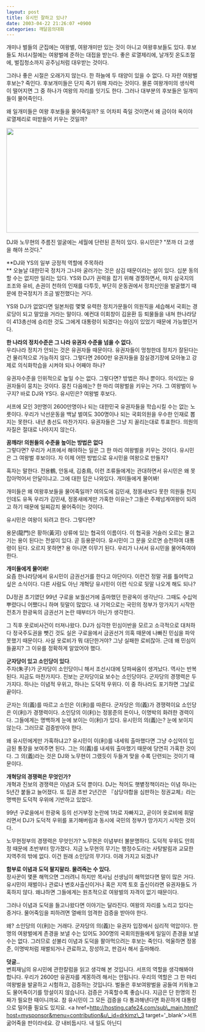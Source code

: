 ```yaml
---
layout: post
title: 유시민 잘하고 있나?
date: 2003-04-22 21:26:07 +0900
categories: 깨달음의대화
---
```

개미나 벌들의 군집에는 여왕벌, 여왕개미만 있는 것이 아니고 여왕후보들도 있다. 후보들도 처녀시절에는 여왕벌에 준하는 대접을 받는다. 좋은 로열제리에, 날개짓 온도조절에, 벌집청소까지 공주님처럼 대우받는 것이다.

그러나 좋은 시절은 오래가지 않는다. 한 하늘에 두 태양이 있을 수 없다. 다 자란 여왕벌 후보는? 죽인다. 후보개미들은 단지 죽기 위해 자라는 것이다. 물론 여왕개미의 생식력이 떨어지면 그 중 하나가 여왕의 자리를 잇기도 한다. 그러나 대부분의 후보들은 일개미들이 물어죽인다.

왜 일개미들은 여왕 후보들을 물어죽일까? 또 어차피 죽일 것이면서 왜 금이야 옥이야 로열제리로 떠받들어 키우는 것일까? 

<img src="http://drkimz.com/technote/board/private/upimg/1051013676.JPG" width="622" height="274" border="0" />

DJ와 노무현의 주름진 얼굴에는 세월에 단련된 흔적이 있다. 유시민은? "쪼까 더 고생을 해야 쓰것다."

**DJ와 YS의 일부 긍정적 역할에 주목하라  
** 오늘날 대한민국 정치가 그나마 굴러가는 것은 삼김 때문이라는 설이 있다. 십분 동의할 수는 없지만 일리는 있다. YS와 DJ가 권력을 잡기 위해 경쟁하면서, 마치 삼국지의 조조와 유비, 손권이 천하의 인재를 다투듯, 부단히 운동권에서 정치신인을 발굴했기 때문에 한국정치가 조금 발전했다는 거다. 

YS와 DJ가 없었다면 일본처럼 몇몇 유력한 정치가문들이 의원직을 세습해서 국회는 경로당이 되고 말았을 거라는 말이다. 예컨대 이회창이 김윤환 등 퇴물들을 내쳐 한나라당이 413총선에 승리한 것도 그에게 대통령이 되겠다는 야심이 있었기 때문에 가능했던거다.

**한 나라의 정치수준은 그 나라 유권자 수준을 넘을 수 없다.**  
우리나라 정치가 안되는 것은 유권자들 때문이다. 유권자들이 멍청한데 정치가 잘된다는 건 물리적으로 가능하지 않다. 그렇다면 2600만 유권자들을 잠실경기장에 모아놓고 강제로 의식화학습을 시켜야 되나 어째야 하나?

유권자수준을 인위적으로 높일 수는 없다. 그렇다면? 방법은 하나 뿐이다. 의식있는 유권자들이 뭉치는 것이다. 뭉친 다음에는? 한 마리 여왕벌을 키우는 거다. 그 여왕벌이 누구지? 바로 DJ와 YS다. 유시민은? 여왕벌 후보다. 

서프에 모인 3만명이 2600만명이나 되는 대한민국 유권자들을 학습시킬 수는 없는 노릇이다. 우리가 낙선운동을 백날 벌여도 300명이나 되는 국회의원을 우수한 인재로 뽑지는 못한다. 내년 총선도 마찬가지다. 유권자들은 그냥 지 꼴리는대로 투표한다. 의원의 자질은 절대로 나아지지 않는다.

**꿈깨라! 의원들의 수준을 높이는 방법은 없다**  
그렇다면? 우리가 서프에서 해야하는 일은 그 한 마리 여왕벌을 키우는 것이다. 유시민은 그 여왕벌 후보이다. 자 이제 어떤 방법으로 유시민을 여왕으로 만들지?

혹자는 말한다. 전용鶴, 안동새, 김충鳥, 이런 조류들에게는 관대하면서 유시민은 왜 못잡아먹어서 안달이냐고. 그에 대한 답은 나와있다. 개미들에게 물어봐!

개미들은 왜 여왕후보들을 물어죽일까? 여의도에 김민새, 정몽새보다 못한 의원들 천지인데도 유독 우리가 김민새, 정몽새에게만 가혹한 이유는? 그들은 주제넘게여왕이 되려고 하기 때문에 일찌감치 물어죽이는 것이다. 

유시민은 여왕이 되려고 한다. 그렇다면?

용문(龍門)은 황하(黃河) 상류에 있는 협곡의 이름이다. 이 협곡을 거슬러 오르는 물고기는 용이 된다는 전설이 있다. 곧 등용문이다. 유시민이 그 문을 오르면 승천하여 대통령이 된다. 오르지 못하면? 용 아니면 이무기 된다. 우리가 나서서 유시민을 물어죽여야 한다.

**개미들에게 물어봐!**  
요즘 한나라당에서 유시민이 금권선거를 한다고 야단이다. 이런건 정말 귀를 틀어막고 싶은 소식이다. 다른 사람도 아닌 개혁당 유시민이 이런 식으로 뒷말 나오게 해도 되나? 

DJ정권 초기였던 99년 구로을 보궐선거에 출마했던 한광옥이 생각난다. 그때도 수십억 뿌렸다니 어쨌다니 하며 뒷말이 많았다. 내 기억으로는 국민의 정부가 망가지기 시작한 전초가 한광옥의 금권선거 논란 때부터가 아닌가 생각한다. 

그 직후 옷로비사건이 터져나왔다. DJ가 심각한 민심이반을 모르고 소극적으로 대처하다 정국주도권을 뺏긴 것도 실은 구로을에서 금권선거 의혹 때문에 나빠진 민심을 파악 못했기 때문이다. 사실 옷로비가 뭐 대단한거야? 그냥 실패한 로비잖아. 근데 왜 민심이 들끓지? 그 이유를 정확하게 알았어야 했다. 

**군자당이 있고 소인당이 있다**.  
주자(朱子)가 군자당이 소인당이니 해서 조선시대에 당파싸움이 생겨났다. 역사는 반복된다. 지금도 마찬가지다. 진보는 군자당이요 보수는 소인당이다. 군자당의 경쟁력은 두가지다. 하나는 이념적 우위고, 하나는 도덕적 우위다. 이 중 하나라도 포기하면 그날로 끝이다. 

군자는 의(義)를 따르고 소인은 이(利)를 따른다. 군자당은 의(義)가 경쟁력이요 소인당은 이(利)가 경쟁력이다. 소인당의 이(利)는 정몽준의 돈이나, 이명박의 화려한 경력이다. 그들에게는 명백하게 눈에 보이는 이(利)가 있다. 유시민의 의(義)는? 눈에 보이지 않는다. 그러므로 검증받아야 한다. 

왜 유시민에게만 가혹하냐고? 유시민이 이(利)를 내세워 출마했다면 그냥 수십억이 입금된 통장을 보여주면 된다. 그는 의(義)를 내세워 출마했기 때문에 당연히 가혹한 것이다. 그 의(義)라는 것은 DJ와 노무현이 그랬듯이 두들겨 맞을 수록 단련되는 것이기 때문이다. 

**개혁당의 경쟁력은 무엇인가?**  
개혁과 진보의 경쟁력은 이념과 도덕 뿐이다. DJ는 적어도 햇볕정책이라는 이념 하나는 5년간 붙들고 늘어졌다. 또 집권 초반 2년간은 『삼당야합을 심판하는 정권교체』라는 명백한 도덕적 우위에 기반하고 있었다. 

99년 구로을에서 한광옥 등의 선거부정 논란에 1차로 자빠지고, 곧이어 옷로비에 휘말리면서 DJ가 도덕적 우위를 포기해버림과 동시에 국민의 정부가 망가지기 시작한 것이다. 

노무현정부의 경쟁력은 무엇인가? 노무현은 이념부터 불분명하다. 도덕적 우위도 안희정 때문에 초반부터 망가졌다. 지금 노무현의 무기는 행정수도라는 사탕발림과 교묘한 지역주의 밖에 없다. 이건 원래 소인당의 무기다. 이래 가지고 되겠나?

**함부로 이념과 도덕 팔지말라. 물려죽는 수 있다.**  
장사꾼이 몇푼 해먹으면 그러려니 하지만 목사님 선생님이 해먹었다면 말이 많은 거다. 유시민이 재벌이나 관료나 변호사출신이거나 혹은 지역 토호 출신이라면 유권자들도 가혹하지 않다. 왜냐하면 그들에게는 원초적으로 여왕벌의 자격이 없기 때문이다. 

그러나 이념과 도덕을 들고나왔다면 이야기는 달라진다. 여왕의 자리를 노리고 있다는 증거다. 물어죽임을 피하려면 열배의 엄격한 검증을 받아야 한다. 

왜? 소인당의 이(利)는 거래다. 군자당의 의(義)는 유권자 입장에서 심리적 억압이다. 한명의 여왕벌에게 존경을 보낼 수는 있어도 300명의 국회의원들에게 일일이 존경을 보낼 수는 없다. 그러므로 섣불리 이념과 도덕을 팔아먹으려는 후보는 죽인다. 억울하면 정몽준, 이명박처럼 재벌되거나 관료하고, 장성하고, 판검사 해서 출마해라. 

**덧글..**   
변희재님의 유시민에 관한칼럼을 읽고 생각해 본 것입니다. 서프의 역할을 생각해봐야 합니다. 우리가 2600만 유권자를 계몽하려 해서는 안됩니다. 우리의 역할은 그 한 마리 여왕벌을 발굴하고 시험하고, 검증하는 것입니다. 벌들은 후보여왕벌을 공들여 키워놓고도 물어죽이기를 망설이지 않습니다. 검증은 가혹할수록 좋습니다. 지금은 단 한명의 진짜가 필요한 때이니까요. 참 유시민이 그 모든 검증을 다 통과해낸다면 화끈하게 대통령으로 밀어줄 필요도 있지요. <a href=http://hosting.cafe24.com/sub\_main.html?host=mysponsor&menu=contribution&u\_id=drkimz\_3 target='\_blank'>서프 굶어죽을 판이라네요. 걍 내비둡시다. 내 일도 아닌디</a>
